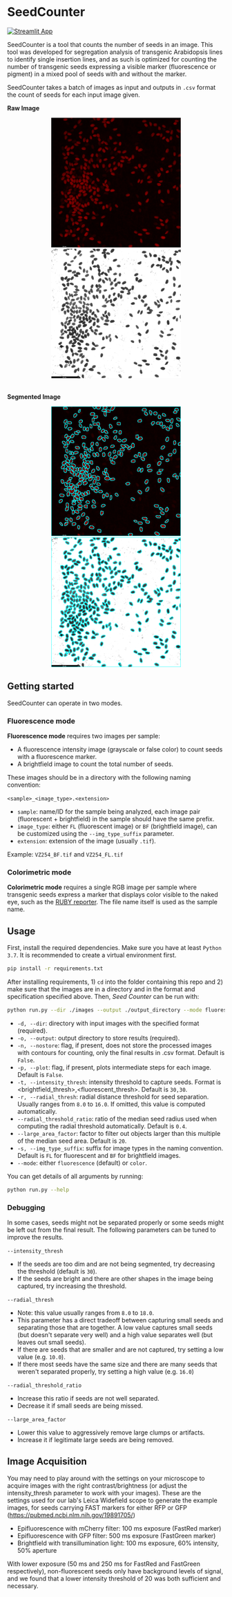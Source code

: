 # SeedCounter

[![Streamlit App](https://static.streamlit.io/badges/streamlit_badge_black_white.svg)](https://seed-counter-brophy.streamlit.app)

SeedCounter is a tool that counts the number of seeds in an image. This tool was developed for segregation analysis of transgenic Arabidopsis lines to identify single insertion lines, and as such is optimized for counting the number of transgenic seeds expressing a visible marker (fluorescence or pigment) in a mixed pool of seeds with and without the marker.

SeedCounter takes a batch of images as input and outputs in `.csv` format the count of seeds for each input image given.

**Raw Image**
<div style="text-align:center">
    <img src="readme_imgs/raw_fl.png" alt="raw_fl" height="300">
    <img src="readme_imgs/raw_bf.png" alt="raw_bf" height="300">
</div>

<br>

**Segmented Image**
<div style="text-align:center">
    <img src="readme_imgs/segmented_fl.png" alt="segmented_fl" height="300">
    <img src="readme_imgs/segmented_bf.png" alt="segmented_bf" height="300">
</div>

## Getting started
SeedCounter can operate in two modes.

### Fluorescence mode
**Fluorescence mode** requires two images per sample:
- A fluorescence intensity image (grayscale or false color) to count seeds with a fluorescence marker.
- A brightfield image to count the total number of seeds.

These images should be in a directory with the following naming convention:

`<sample>_<image_type>.<extension>`
- `sample`: name/ID for the sample being analyzed, each image pair (fluorescent + brightfield) in the sample should have the same prefix.
- `image_type`: either `FL` (fluorescent image) or `BF` (brightfield image), can be customized using the `--img_type_suffix` parameter.
- `extension`: extension of the image (usually `.tif`).

Example: `VZ254_BF.tif` and `VZ254_FL.tif`

### Colorimetric mode
**Colorimetric mode** requires a single RGB image per sample where transgenic seeds express a marker that displays color visible to the naked eye, such as the [RUBY reporter](https://www.nature.com/articles/s41438-020-00390-1). The file name itself is used as the sample name.

## Usage

First, install the required dependencies. Make sure you have at least `Python 3.7`. It is recommended to create a virtual environment first.
```bash
pip install -r requirements.txt
```

After installing requirements, 1) `cd` into the folder containing this repo and 2) make sure that the images are in a directory and in the format and specification specified above. Then, *Seed Counter* can be run with:
```bash
python run.py --dir ./images --output ./output_directory --mode fluorescence --intensity_thresh 30,30
```
- `-d, --dir`: directory with input images with the specified format (required).
- `-o, --output`: output directory to store results (required).
- `-n, --nostore`: flag, if present, does not store the processed images with contours for counting, only the final results in .csv format. Default is `False`.
- `-p, --plot`: flag, if present, plots intermediate steps for each image. Default is `False`.
- `-t, --intensity_thresh`: intensity threshold to capture seeds. Format is <brightfield_thresh>,<fluorescent_thresh>. Default is `30,30`.
- `-r, --radial_thresh`: radial distance threshold for seed separation. Usually ranges from `8.0` to `16.0`. If omitted, this value is computed automatically.
- `--radial_threshold_ratio`: ratio of the median seed radius used when computing the radial threshold automatically. Default is `0.4`.
- `--large_area_factor`: factor to filter out objects larger than this multiple of the median seed area. Default is `20`.
- `-s, --img_type_suffix`: suffix for image types in the naming convention. Default is `FL` for fluorescent and `BF` for brightfield images.
- `--mode`: either `fluorescence` (default) or `color`.

You can get details of all arguments by running:
```bash
python run.py --help
```

### Debugging
In some cases, seeds might not be separated properly or some seeds might be left out from the final result. The following parameters can be tuned to improve the results.

`--intensity_thresh`
- If the seeds are too dim and are not being segmented, try decreasing the threshold (default is `30`).
- If the seeds are bright and there are other shapes in the image being captured, try increasing the threshold.

`--radial_thresh`
- Note: this value usually ranges from `8.0` to `18.0`.
- This parameter has a direct tradeoff between capturing small seeds and separating those that are together. A low value captures small seeds (but doesn't separate very well) and a high value separates well (but leaves out small seeds).
- If there are seeds that are smaller and are not captured, try setting a low value (e.g. `10.0`).
- If there most seeds have the same size and there are many seeds that weren't separated properly, try setting a high value (e.g. `16.0`)

`--radial_threshold_ratio`
- Increase this ratio if seeds are not well separated.
- Decrease it if small seeds are being missed.

`--large_area_factor`
- Lower this value to aggressively remove large clumps or artifacts.
- Increase it if legitimate large seeds are being removed.

## Image Acquisition

You may need to play around with the settings on your microscope to acquire images with the right contrast/brightness (or adjust the intensity_thresh parameter to work with your images). These are the settings used for our lab's Leica Widefield scope to generate the example images, for seeds carrying FAST markers for either RFP or GFP (https://pubmed.ncbi.nlm.nih.gov/19891705/)

- Epifluorescence with mCherry filter: 100 ms exposure (FastRed marker)
- Epifluorescence with GFP filter: 500 ms exposure (FastGreen marker)
- Brightfield with transillumination light: 100 ms exposure, 60% intensity, 50% aperture

With lower exposure (50 ms and 250 ms for FastRed and FastGreen respectively), non-fluorescent seeds only have background levels of signal, and we found that a lower intensity threshold of 20 was both sufficient and necessary.
